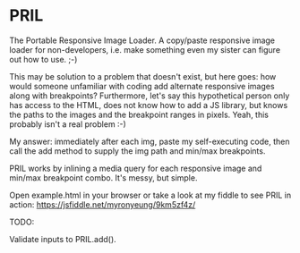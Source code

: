 # PRIL
The Portable Responsive Image Loader. A copy/paste responsive image loader for non-developers, i.e. make something even my sister can figure out how to use. ;-)

This may be solution to a problem that doesn't exist, but here goes: how would someone unfamiliar with coding add alternate responsive images along with breakpoints? Furthermore, let's say this hypothetical person only has access to the HTML, does not know how to add a JS library, but knows the paths to the images and the breakpoint ranges in pixels. Yeah, this probably isn't a real problem :-)

My answer: immediately after each img, paste my self-executing code, then call the add method to supply the img path and min/max breakpoints.

PRIL works by inlining a media query for each responsive image and min/max breakpoint combo. It's messy, but simple.

Open example.html in your browser or take a look at my fiddle to see PRIL in action: https://jsfiddle.net/myronyeung/9km5zf4z/

TODO:

Validate inputs to PRIL.add().
